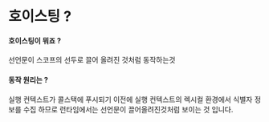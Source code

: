 # 호이스팅 ?

#### 호이스팅이 뭐죠 ?
선언문이 스코프의 선두로 끌어 올려진 것처럼 동작하는것

#### 동작 원리는 ? 
실행 컨텍스트가 콜스택에 푸시되기 이전에 실행 컨텍스트의 렉시컬 환경에서 식별자 정보를 수집 하므로 런타임에서는  선언문이 끌어올려진것처럼 보이는 것 입니다.
